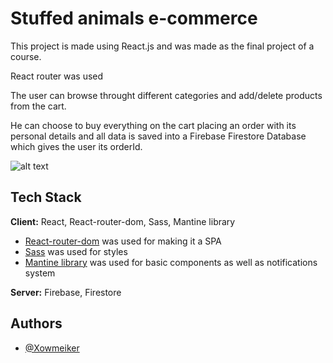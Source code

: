 
# Stuffed animals e-commerce

This project is made using React.js and was made as the final project of a course.

React router was used

The user can browse throught different categories and add/delete products from the cart.

He can choose to buy everything on the cart placing an order with its personal details and
all data is saved into a Firebase Firestore Database which gives the user its orderId.

![alt text](https://github.com/Xowmeiker/tiendaPeluches-Fresco/blob/main/animation.gif)

## Tech Stack

**Client:** React, React-router-dom, Sass, Mantine library

- [React-router-dom](https://v5.reactrouter.com/web/guides/quick-start) was used for making it a SPA
- [Sass](https://sass-lang.com) was used for styles
- [Mantine library](https://mantine.dev) was used for basic components as well as notifications system

**Server:** Firebase, Firestore


## Authors

- [@Xowmeiker](https://github.com/Xowmeiker)

